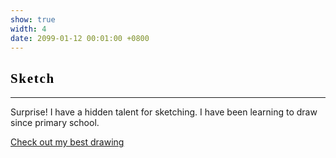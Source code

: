 ```yaml
---
show: true
width: 4
date: 2099-01-12 00:01:00 +0800
---
```


<div class="p-4">
  <h2 style="font-family: 'Great Vibes', cursive; font-weight: 700; letter-spacing: 0.08em; color:rgb(0, 0, 0);">Sketch</h2>
  <hr />
  <p>
    Surprise! I have a hidden talent for sketching. I have been learning to draw since primary school. 
  </p>
  <p class="text-center">
    <a href="{{ 'assets/images/bazinga/hobbies/Agrippa.png' | relative_url }}" target="_blank" class="text-decoration-none">
      Check out my best drawing
      <!-- <hr class="my-2" style="width: 50%; margin: 0 auto;"> -->
    </a>
  </p>

  <script>
    function toggleSketchImage() {
      const container = document.querySelector('#sketchContainer');
      const link = document.querySelector('a[onclick]');
      if (container.style.display === 'none') {
        container.style.display = 'block';
        link.textContent = 'Hide my drawing';
      } else {
        container.style.display = 'none';
        link.textContent = 'Check out my best drawing';
      }
    }

    // Initialize image as hidden when page loads
    document.addEventListener('DOMContentLoaded', function() {
      const container = document.querySelector('#sketchContainer');
      container.style.display = 'none';
    });
  </script>

  <div id="sketchContainer" style="display: none;">
    <img 
      data-src="{{ 'assets/images/bazinga/hobbies/Agrippa.png' | relative_url }}" 
      class="lazy w-100 rounded" 
      src="{{ '/assets/images/empty_300x200.png' | relative_url }}" 
      data-toggle="tooltip" 
      data-placement="top" 
      title="Agrippa, 2018 July">
  </div>

  <!-- <div class="row">
    <div class="col-md-6 mb-3">
      <img 
        data-src="{{ 'assets/images/bazinga/hobbies/Agrippa.png' | relative_url }}" 
        class="lazy w-100 rounded" 
        src="{{ '/assets/images/empty_300x200.png' | relative_url }}" 
        data-toggle="tooltip" 
        data-placement="top" 
        title="Agrippa, 2018 July">
    </div>

    <div class="col-md-6 mb-3">
      <img 
        data-src="{{ 'assets/images/bazinga/hobbies/Medici.png' | relative_url }}" 
        class="lazy w-100 rounded" 
        src="{{ '/assets/images/empty_300x200.png' | relative_url }}" 
        data-toggle="tooltip" 
        data-placement="top" 
        title="Medici, 2018 June">
    </div>
  </div> -->
</div>


